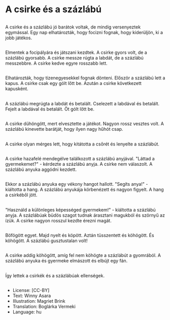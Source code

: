 # A csirke és a százlábú

##
A csirke és a százlábú jó barátok voltak, de mindig versenyeztek egymással. Egy nap elhatározták, hogy focizni fognak, hogy kiderüljön, ki a jobb játékos.

##
Elmentek a focipályára és játszani kezdtek. A csirke gyors volt, de a százlábú gyorsabb. A csirke messze rúgta a labdát, de a százlábú messzebbre. A csirke kedve egyre rosszabb lett.

##
Elhatározták, hogy tizenegyesekkel fognak dönteni. Először a százlábú lett a kapus. A csirke csak egy gólt lőtt be. Azután a csirke következett kapusként.

##
A százlábú megrúgta a labdát és betalált. Cselezett a labdával és betalált. Fejelt a labdával és betalált. Öt gólt lőtt be.

##
A csirke dühöngött, mert elvesztette a játékot. Nagyon rossz vesztes volt. A százlábú kinevette barátját, hogy ilyen nagy hűhót csap.

##
A csirke olyan mérges lett, hogy kitátotta a csőrét és lenyelte a százlábút.

##
A csirke hazafelé mendegélve találkozott a százlábú anyjával. "Láttad a gyermekemet?" - kérdezte a százlábú anyja. A csirke nem válaszolt. A százlábú anyuka aggódni kezdett.

##
Ekkor a százlábú anyuka egy vékony hangot hallott. "Segíts anya!" - kiáltotta a hang. A százlábú anyukája körbenézett és nagyon figyelt. A hang a csirkéből jött.

##
"Használd a különleges képességed gyermekem!" - kiáltotta a százlábú anyja. A százlábúak büdös szagot tudnak árasztani magukból és szörnyű az ízük. A csirke nagyon rosszul kezdte érezni magát.

##
Böfögött egyet. Majd nyelt és köpött. Aztán tüsszentett és köhögött. És köhögött. A százlábú gusztustalan volt!

##
A csirke addig köhögött, amíg fel nem köhögte a százlábút a gyomrából. A százlábú anyuka és gyermeke elmászott és elbújt egy fán.

##
Így lettek a csirkék és a százlábúak ellenségek.

##
* License: [CC-BY]
* Text: Winny Asara
* Illustration: Magriet Brink
* Translation: Boglárka Vermeki
* Language: hu
